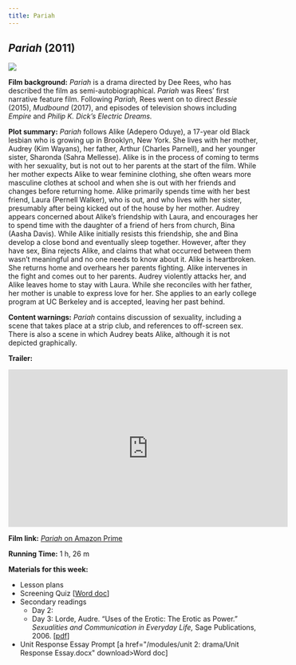 ```yaml
---
title: Pariah
---
```

## *Pariah* (2011)

<a href="https://m.media-amazon.com/images/M/MV5BMTM1MTQyNTY3NV5BMl5BanBnXkFtZTcwODk0ODk2Ng@@._V1_.jpg">
<img src="https://m.media-amazon.com/images/M/MV5BMTM1MTQyNTY3NV5BMl5BanBnXkFtZTcwODk0ODk2Ng@@._V1_.jpg" class="poster">
</a>

**Film background:** *Pariah* is a drama directed by Dee Rees, who has described the film as semi-autobiographical. *Pariah* was Rees’ first narrative feature film. Following *Pariah,* Rees went on to direct *Bessie* (2015), *Mudbound* (2017), and episodes of television shows including *Empire* and *Philip K. Dick’s Electric Dreams.*

**Plot summary:** *Pariah* follows Alike (Adepero Oduye), a 17-year old Black lesbian who is growing up in Brooklyn, New York. She lives with her mother, Audrey (Kim Wayans), her father, Arthur (Charles Parnell), and her younger sister, Sharonda (Sahra Mellesse). Alike is in the process of coming to terms with her sexuality, but is not out to her parents at the start of the film. While her mother expects Alike to wear feminine clothing, she often wears more masculine clothes at school and when she is out with her friends and changes before returning home. Alike primarily spends time with her best friend, Laura (Pernell Walker), who is out, and who lives with her sister, presumably after being kicked out of the house by her mother. Audrey appears concerned about Alike’s friendship with Laura, and encourages her to spend time with the daughter of a friend of hers from church, Bina (Aasha Davis). While Alike initially resists this friendship, she and Bina develop a close bond and eventually sleep together. However, after they have sex, Bina rejects Alike, and claims that what occurred between them wasn’t meaningful and no one needs to know about it. Alike is heartbroken. She returns home and overhears her parents fighting. Alike intervenes in the fight and comes out to her parents. Audrey violently attacks her, and Alike leaves home to stay with Laura. While she reconciles with her father, her mother is unable to express love for her. She applies to an early college program at UC Berkeley and is accepted, leaving her past behind.

**Content warnings:** *Pariah* contains discussion of sexuality, including a scene that takes place at a strip club, and references to off-screen sex. There is also a scene in which Audrey beats Alike, although it is not depicted graphically.

**Trailer:**
<div class="video-container">
<iframe width="560" height="315" src="https://www.youtube.com/embed/rbBiTlGhrPY" frameborder="0" allow="accelerometer; autoplay; clipboard-write; encrypted-media; gyroscope; picture-in-picture" allowfullscreen></iframe>
</div>

**Film link:** [*Pariah* on Amazon Prime](https://www.amazon.com/Pariah-Adepero-Oduye/dp/B007RNXXSE)

**Running Time:** 1 h, 26 m

**Materials for this week:**
* Lesson plans
* Screening Quiz [<a href="/modules/unit 2: drama/Pariah  Quiz.docx" download>Word doc</a>]
* Secondary readings
    * Day 2:
    * Day 3: Lorde, Audre. “Uses of the Erotic: The Erotic as Power.” *Sexualities and Communication in Everyday Life,* Sage Publications, 2006. [<a href="/modules/unit 2: drama/The Uses of the Erotic.pdf" download>pdf</a>]
* Unit Response Essay Prompt [a href="/modules/unit 2: drama/Unit Response Essay.docx" download>Word doc</a>]
